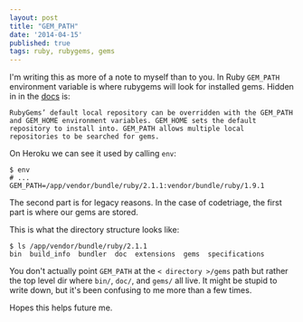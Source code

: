 ```yaml
---
layout: post
title: "GEM_PATH"
date: '2014-04-15'
published: true
tags: ruby, rubygems, gems
---
```


I'm writing this as more of a note to myself than to you. In Ruby `GEM_PATH` environment variable is where rubygems will look for installed gems. Hidden in in the [docs](http://guides.rubygems.org/command-reference/) is:

```
RubyGems’ default local repository can be overridden with the GEM_PATH and GEM_HOME environment variables. GEM_HOME sets the default repository to install into. GEM_PATH allows multiple local repositories to be searched for gems.
```

On Heroku we can see it used by calling `env`:


```
$ env
# ...
GEM_PATH=/app/vendor/bundle/ruby/2.1.1:vendor/bundle/ruby/1.9.1
```

The second part is for legacy reasons. In the case of codetriage, the first part is where our gems are stored.

This is what the directory structure looks like:

```
$ ls /app/vendor/bundle/ruby/2.1.1
bin  build_info  bundler  doc  extensions  gems  specifications
```

You don't actually point `GEM_PATH` at the `< directory >/gems` path but rather the top level dir where `bin/`, `doc/`, and `gems/` all live. It might be stupid to write down, but it's been confusing to me more than a few times.

Hopes this helps future me.